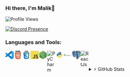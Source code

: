 ### Hi there, I'm Malik👋

![Profile Views](https://komarev.com/ghpvc/?username=Malik-4444&color=blueviolet)&nbsp;&nbsp; 

[![Discord Presence](https://lanyard-profile-readme.vercel.app/api/734176332308676638
                            )](https://discord.com/users/734176332308676638)


### Languages and Tools:

[<img align="left" alt="Visual Studio Code" width="26px" src="https://raw.githubusercontent.com/github/explore/80688e429a7d4ef2fca1e82350fe8e3517d3494d/topics/visual-studio-code/visual-studio-code.png" />][vsc]

[<img align="left" alt="HTML5" width="26px" src="https://raw.githubusercontent.com/github/explore/80688e429a7d4ef2fca1e82350fe8e3517d3494d/topics/html/html.png" />][html]
[<img align="left" alt="CSS3" width="26px" src="https://raw.githubusercontent.com/github/explore/80688e429a7d4ef2fca1e82350fe8e3517d3494d/topics/css/css.png" />][css]
[<img align="left" alt="JavaScript" width="26px" src="https://raw.githubusercontent.com/github/explore/80688e429a7d4ef2fca1e82350fe8e3517d3494d/topics/javascript/javascript.png" />][js]

[<img align="left" alt="Node.js" width="26px" src="https://raw.githubusercontent.com/github/explore/80688e429a7d4ef2fca1e82350fe8e3517d3494d/topics/nodejs/nodejs.png" />][node]
[<img align="left" alt="PyCharm" width="26px" src="https://camo.githubusercontent.com/1be7cd9dfbe9b65bafc8ce62145e18110216487476877bed331513c0029432a0/68747470733a2f2f75706c6f61642e77696b696d656469612e6f72672f77696b6970656469612f636f6d6d6f6e732f7468756d622f312f31642f5079436861726d5f49636f6e2e7376672f37363870782d5079436861726d5f49636f6e2e7376672e706e67" />][pycharm]
[<img align="left" alt="Python" width="26px" src="https://raw.githubusercontent.com/github/explore/80688e429a7d4ef2fca1e82350fe8e3517d3494d/topics/python/python.png" />][python]
[<img align="left" alt="MongoDB" width="26px" src="https://raw.githubusercontent.com/github/explore/80688e429a7d4ef2fca1e82350fe8e3517d3494d/topics/mongodb/mongodb.png" />][mongo]
[<img align="left" alt="PostgreSQL" width="26px" src="https://raw.githubusercontent.com/github/explore/80688e429a7d4ef2fca1e82350fe8e3517d3494d/topics/postgresql/postgresql.png" />][postgresql]
[<img align="left" alt="ReactJs" width="26px" src="https://img.icons8.com/color/48/000000/react-native.png" />][react]
<br />
<br />

<details>
  <summary>⚡ GitHub Stats</summary>

  <img align="left" src="https://github-readme-stats.vercel.app/api?username=Malik-4444&count_private=true&show_icons=true&theme=tokyonight"  /> 
  
 <br />

 <p><img align="left" src="https://github-readme-stats.vercel.app/api/top-langs/?username=Malik-4444&show_icons=true&theme=tokyonight" /></p>




[vsc]: https://code.visualstudio.com/
[html]: https://www.w3schools.com/html/
[css]: https://www.w3schools.com/css/default.asp
[js]: https://www.w3schools.com/js/default.asp
[node]: https://nodejs.org/en/
[mongo]: https://www.mongodb.com/en
[python]: https://www.python.org/
[pycharm]: https://www.jetbrains.com/de-de/pycharm/
[postgresql]: https://www.postgresql.org/
[react]: https://reactjs.org/
